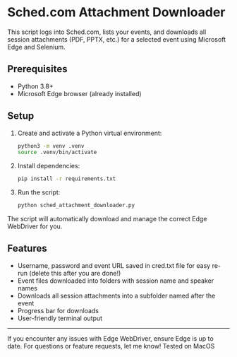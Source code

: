 # Sched.com Attachment Downloader

This script logs into Sched.com, lists your events, and downloads all session attachments (PDF, PPTX, etc.) for a selected event using Microsoft Edge and Selenium.

## Prerequisites
- Python 3.8+
- Microsoft Edge browser (already installed)

## Setup
1. Create and activate a Python virtual environment:
   ```sh
   python3 -m venv .venv
   source .venv/bin/activate
   ```
2. Install dependencies:
   ```sh
   pip install -r requirements.txt
   ```
3. Run the script:
   ```sh
   python sched_attachment_downloader.py
   ```

The script will automatically download and manage the correct Edge WebDriver for you.

## Features
- Username, password and event URL saved in cred.txt file for easy re-run (delete this after you are done!)
- Event files downloaded into folders with session name and speaker names
- Downloads all session attachments into a subfolder named after the event
- Progress bar for downloads
- User-friendly terminal output

---

If you encounter any issues with Edge WebDriver, ensure Edge is up to date. For questions or feature requests, let me know!
Tested on MacOS
